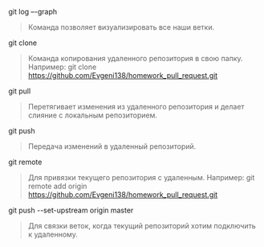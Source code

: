 git log –-graph
> Команда позволяет визуализировать все наши ветки.

git clone
> Команда копирования удаленного репозитория в свою папку. Например: git clone https://github.com/Evgeni138/homework_pull_request.git

git pull
> Перетягивает изменения из удаленного репозитория и делает слияние с локальным репозиторием.

git push
> Передача изменений в удаленный репозиторий.

git remote
> Для привязки текущего репозитория с удаленным. Например: git remote add origin https://github.com/Evgeni138/homework_pull_request.git

git push --set-upstream origin master
> Для связки веток, когда текущий репозиторий хотим подключить к удаленному.
